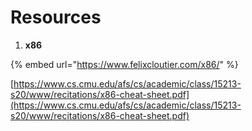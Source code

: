 # Resources

1. **x86**

{% embed url="https://www.felixcloutier.com/x86/" %}

[https://www.cs.cmu.edu/afs/cs/academic/class/15213-s20/www/recitations/x86-cheat-sheet.pdf](https://www.cs.cmu.edu/afs/cs/academic/class/15213-s20/www/recitations/x86-cheat-sheet.pdf)





